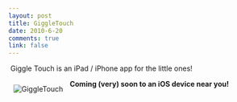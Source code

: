 ```yaml
--- 
layout: post
title: GiggleTouch
date: 2010-6-20
comments: true
link: false
---
```

<p>&nbsp;Giggle Touch is an iPad / iPhone app for the little ones!</p>
<p><img alt="GiggleTouch" vspace="10" hspace="10" align="left" src="https://flux88.s3.amazonaws.com/images/ipad-icon.png" /></p>
<p><strong>&nbsp;Coming (very) soon to an iOS device near you!</strong></p>
